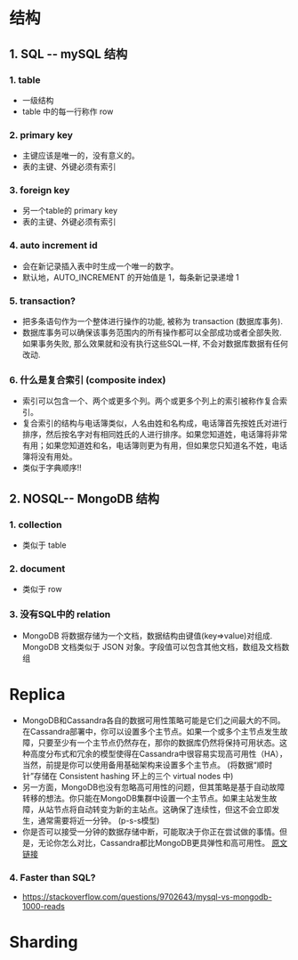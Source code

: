 # 结构
## 1. SQL -- mySQL 结构
### 1. table
* 一级结构
* table 中的每一行称作 row
### 2. primary key
* 主键应该是唯一的，没有意义的。
* 表的主键、外键必须有索引
### 3. foreign key
* 另一个table的 primary key
* 表的主键、外键必须有索引

### 4. auto increment id
* 会在新记录插入表中时生成一个唯一的数字。
* 默认地，AUTO_INCREMENT 的开始值是 1，每条新记录递增 1

### 5. transaction?
* 把多条语句作为一个整体进行操作的功能, 被称为 transaction (数据库事务).
* 数据库事务可以确保该事务范围内的所有操作都可以全部成功或者全部失败. 如果事务失败, 那么效果就和没有执行这些SQL一样, 不会对数据库数据有任何改动.

### 6. 什么是复合索引 (composite index)
* 索引可以包含一个、两个或更多个列。两个或更多个列上的索引被称作复合索引。
* 复合索引的结构与电话簿类似，人名由姓和名构成，电话簿首先按姓氏对进行排序，然后按名字对有相同姓氏的人进行排序。如果您知道姓，电话簿将非常有用；如果您知道姓和名，电话簿则更为有用，但如果您只知道名不姓，电话簿将没有用处。
* 类似于字典顺序!!

## 2. NOSQL-- MongoDB 结构
### 1. collection 
* 类似于 table
### 2. document
* 类似于 row
### 3. 没有SQL中的 relation
* MongoDB 将数据存储为一个文档，数据结构由键值(key=>value)对组成. MongoDB 文档类似于 JSON 对象。字段值可以包含其他文档，数组及文档数组
# Replica
* MongoDB和Cassandra各自的数据可用性策略可能是它们之间最大的不同。 在Cassandra部署中，你可以设置多个主节点。如果一个或多个主节点发生故障，只要至少有一个主节点仍然存在，那你的数据库仍然将保持可用状态。这种高度分布式和冗余的模型使得在Cassandra中很容易实现高可用性（HA），当然，前提是你可以使用备用基础架构来设置多个主节点。 (将数据“顺时针”存储在 Consistent hashing 环上的三个 virtual nodes 中)
* 另一方面，MongoDB也没有忽略高可用性的问题，但其策略是基于自动故障转移的想法。你只能在MongoDB集群中设置一个主节点。如果主站发生故障，从站节点将自动转变为新的主站点。这确保了连续性，但这不会立即发生，通常需要将近一分钟。 (p-s-s模型)
* 你是否可以接受一分钟的数据存储中断，可能取决于你正在尝试做的事情。但是，无论你怎么对比，Cassandra都比MongoDB更具弹性和高可用性。
[原文链接]( https://searchdatabase.techtarget.com.cn/7-23287/)


### 4. Faster than SQL?
* https://stackoverflow.com/questions/9702643/mysql-vs-mongodb-1000-reads

# Sharding
